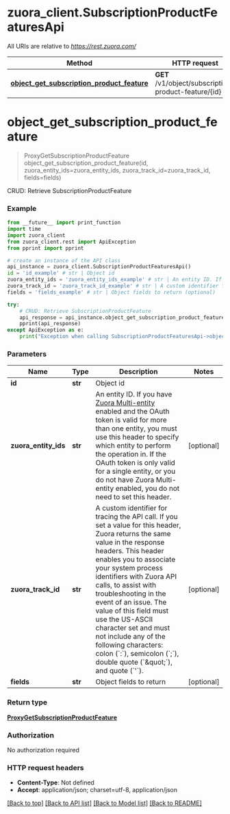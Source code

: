 # zuora_client.SubscriptionProductFeaturesApi

All URIs are relative to *https://rest.zuora.com/*

Method | HTTP request | Description
------------- | ------------- | -------------
[**object_get_subscription_product_feature**](SubscriptionProductFeaturesApi.md#object_get_subscription_product_feature) | **GET** /v1/object/subscription-product-feature/{id} | CRUD: Retrieve SubscriptionProductFeature

# **object_get_subscription_product_feature**
> ProxyGetSubscriptionProductFeature object_get_subscription_product_feature(id, zuora_entity_ids=zuora_entity_ids, zuora_track_id=zuora_track_id, fields=fields)

CRUD: Retrieve SubscriptionProductFeature

### Example
```python
from __future__ import print_function
import time
import zuora_client
from zuora_client.rest import ApiException
from pprint import pprint

# create an instance of the API class
api_instance = zuora_client.SubscriptionProductFeaturesApi()
id = 'id_example' # str | Object id
zuora_entity_ids = 'zuora_entity_ids_example' # str | An entity ID. If you have [Zuora Multi-entity](https://knowledgecenter.zuora.com/BB_Introducing_Z_Business/Multi-entity) enabled and the OAuth token is valid for more than one entity, you must use this header to specify which entity to perform the operation in. If the OAuth token is only valid for a single entity, or you do not have Zuora Multi-entity enabled, you do not need to set this header.  (optional)
zuora_track_id = 'zuora_track_id_example' # str | A custom identifier for tracing the API call. If you set a value for this header, Zuora returns the same value in the response headers. This header enables you to associate your system process identifiers with Zuora API calls, to assist with troubleshooting in the event of an issue.  The value of this field must use the US-ASCII character set and must not include any of the following characters: colon (`:`), semicolon (`;`), double quote (`\"`), and quote (`'`).  (optional)
fields = 'fields_example' # str | Object fields to return (optional)

try:
    # CRUD: Retrieve SubscriptionProductFeature
    api_response = api_instance.object_get_subscription_product_feature(id, zuora_entity_ids=zuora_entity_ids, zuora_track_id=zuora_track_id, fields=fields)
    pprint(api_response)
except ApiException as e:
    print("Exception when calling SubscriptionProductFeaturesApi->object_get_subscription_product_feature: %s\n" % e)
```

### Parameters

Name | Type | Description  | Notes
------------- | ------------- | ------------- | -------------
 **id** | **str**| Object id | 
 **zuora_entity_ids** | **str**| An entity ID. If you have [Zuora Multi-entity](https://knowledgecenter.zuora.com/BB_Introducing_Z_Business/Multi-entity) enabled and the OAuth token is valid for more than one entity, you must use this header to specify which entity to perform the operation in. If the OAuth token is only valid for a single entity, or you do not have Zuora Multi-entity enabled, you do not need to set this header.  | [optional] 
 **zuora_track_id** | **str**| A custom identifier for tracing the API call. If you set a value for this header, Zuora returns the same value in the response headers. This header enables you to associate your system process identifiers with Zuora API calls, to assist with troubleshooting in the event of an issue.  The value of this field must use the US-ASCII character set and must not include any of the following characters: colon (&#x60;:&#x60;), semicolon (&#x60;;&#x60;), double quote (&#x60;\&quot;&#x60;), and quote (&#x60;&#x27;&#x60;).  | [optional] 
 **fields** | **str**| Object fields to return | [optional] 

### Return type

[**ProxyGetSubscriptionProductFeature**](ProxyGetSubscriptionProductFeature.md)

### Authorization

No authorization required

### HTTP request headers

 - **Content-Type**: Not defined
 - **Accept**: application/json; charset=utf-8, application/json

[[Back to top]](#) [[Back to API list]](../README.md#documentation-for-api-endpoints) [[Back to Model list]](../README.md#documentation-for-models) [[Back to README]](../README.md)

